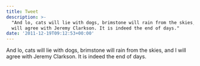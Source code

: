 ```yaml
---
title: Tweet
description: >-
  "And lo, cats will lie with dogs, brimstone will rain from the skies, and I
  will agree with Jeremy Clarkson. It is indeed the end of days."
date: '2011-12-19T09:12:53+00:00'
---
```

And lo, cats will lie with dogs, brimstone will rain from the skies, and I will agree with Jeremy Clarkson. It is indeed the end of days.

